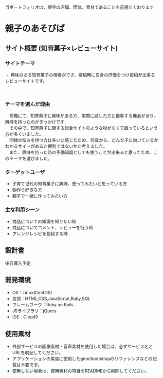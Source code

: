 当ポートフォリオは、架空の店舗、団体、素材であることを前提とております

# 親子のあそびば

## サイト概要  (知育菓子×レビューサイト)
### サイトテーマ
・ 興味のある知育菓子の検索ができ、投稿時に自身の評価をつけ投稿が出来るレビューサイトです。

​
### テーマを選んだ理由
　前職にて、知育菓子に興味がある方、実際に試した方と接客する機会があり、興味を持ったのがきっかけです.  
　その中で、知育菓子に関する総合サイトのような物がなくて困っているという方が多くいました。  
　同様の悩みを持つ方は多いと感じたため、何歳から、どんな子に向いているかわかるサイトがあると便利ではないかと考えました。  
　また、興味を持った時の予備知識としても使うことが出来ると思ったため、このテーマを選びました。


### ターゲットユーザ
* 子育て世代の知育菓子に興味、使ってみたいと思っている方
* 物作り好きな方
* 親子で一緒に作ってみたい方
​
### 主な利用シーン
* 商品についての知識を知りたい時
* 商品についてコメント、レビューを行う時
* アレンジレシピを投稿する時
​
## 設計書
 後日導入予定
​
## 開発環境
- OS：Linux(CentOS)
- 言語：HTML,CSS,JavaScript,Ruby,SQL
- フレームワーク：Ruby on Rails
- JSライブラリ：jQuery
- IDE：Cloud9
​
## 使用素材
- 外部サービスの画像素材・音声素材を使用した場合は、必ずサービス名とURLを明記してください。
- アプリケーションの実装に使用したgem/bootstrapのリファレンスなどの記載は不要です。
- 使用しない場合は、使用素材の項目をREADMEから削除してください。